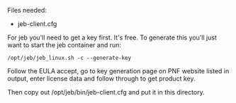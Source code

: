 Files needed:
* jeb-client.cfg

For jeb you'll need to get a key first. It's free. To generate this you'll just want to start the jeb container and run:

	/opt/jeb/jeb_linux.sh -c --generate-key

Follow the EULA accept, go to key generation page on PNF website listed in output, enter license data and follow through to get product key.

Then copy out /opt/jeb/bin/jeb-client.cfg and put it in this directory.
